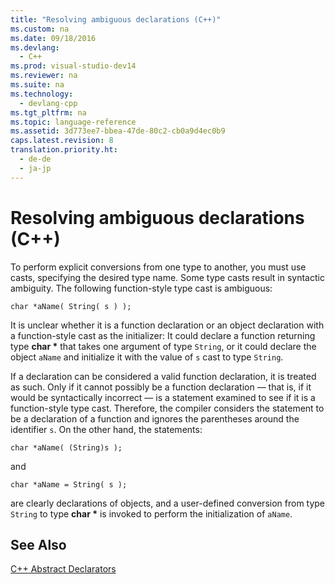 ```yaml
---
title: "Resolving ambiguous declarations (C++)"
ms.custom: na
ms.date: 09/18/2016
ms.devlang: 
  - C++
ms.prod: visual-studio-dev14
ms.reviewer: na
ms.suite: na
ms.technology: 
  - devlang-cpp
ms.tgt_pltfrm: na
ms.topic: language-reference
ms.assetid: 3d773ee7-bbea-47de-80c2-cb0a9d4ec0b9
caps.latest.revision: 8
translation.priority.ht: 
  - de-de
  - ja-jp
---
```

# Resolving ambiguous declarations (C++)
To perform explicit conversions from one type to another, you must use casts, specifying the desired type name. Some type casts result in syntactic ambiguity. The following function-style type cast is ambiguous:  
  
```  
char *aName( String( s ) );  
```  
  
 It is unclear whether it is a function declaration or an object declaration with a function-style cast as the initializer: It could declare a function returning type **char \*** that takes one argument of type `String`, or it could declare the object `aName` and initialize it with the value of `s` cast to type `String`.  
  
 If a declaration can be considered a valid function declaration, it is treated as such. Only if it cannot possibly be a function declaration — that is, if it would be syntactically incorrect — is a statement examined to see if it is a function-style type cast. Therefore, the compiler considers the statement to be a declaration of a function and ignores the parentheses around the identifier `s`. On the other hand, the statements:  
  
```  
char *aName( (String)s );  
```  
  
 and  
  
```  
char *aName = String( s );  
```  
  
 are clearly declarations of objects, and a user-defined conversion from type `String` to type **char \*** is invoked to perform the initialization of `aName`.  
  
## See Also  
 [C++ Abstract Declarators](assetId:///e7e18c18-0cad-4450-942b-d27e1d4dd088)